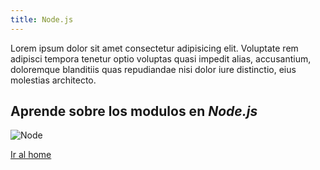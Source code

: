 ```yaml
---
title: Node.js
---
```


Lorem ipsum dolor sit amet consectetur adipisicing elit. Voluptate rem adipisci tempora tenetur optio voluptas quasi impedit alias, accusantium, doloremque blanditiis quas repudiandae nisi dolor iure distinctio, eius molestias architecto.

## Aprende sobre los modulos en _Node.js_

![Node](https://lenguajejs.com/npm/administracion/carpeta-node_modules/node_modules-heaviest-object-universe.jpg)

[Ir al home](/)
